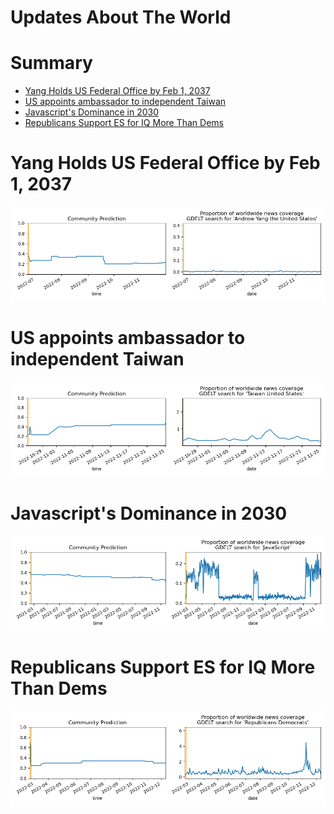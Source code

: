 
Updates About The World
=======================

Summary
=======

* [Yang Holds US Federal Office by Feb 1, 2037](#yang-holds-us-federal-office-by-feb-1-2037)
* [US appoints ambassador to independent Taiwan](#us-appoints-ambassador-to-independent-taiwan)
* [Javascript's Dominance in 2030](#javascripts-dominance-in-2030)
* [Republicans Support ES for IQ More Than Dems](#republicans-support-es-for-iq-more-than-dems)

# Yang Holds US Federal Office by Feb 1, 2037


![Yang Holds US Federal Office by Feb 1, 2037](assets/02.png)
# US appoints ambassador to independent Taiwan


![US appoints ambassador to independent Taiwan](assets/08.png)
# Javascript's Dominance in 2030


![Javascript's Dominance in 2030](assets/09.png)
# Republicans Support ES for IQ More Than Dems


![Republicans Support ES for IQ More Than Dems](assets/10.png)